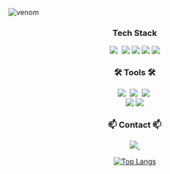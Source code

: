 
![venom](https://capsule-render.vercel.app/api?type=venom&height=200&text=GEON%20YONG%20Git%20Hub.&fontSize=70&color=0:8871e5,100:b678c4&stroke=b678c4)

<h3 align="center">Tech Stack</h3>
<div align="center">
  <img src="https://img.shields.io/badge/javascript-F7DF1E.svg?style=for-the-badge&logo=javascript&logoColor=20232a" />&nbsp
  <img src="https://img.shields.io/badge/MySQL-4479A1?style=for-the-badge&logo=MySQL&logoColor=white">
  <img src="https://img.shields.io/badge/java-007396?style=for-the-badge&logo=OpenJDK&logoColor=white">
  <img src="https://img.shields.io/badge/Node.js-339933?style=for-the-badge&logo=Node.js&logoColor=white">
  <img src="https://img.shields.io/badge/express.js-%23404d59.svg?style=for-the-badge&logo=express&logoColor=%2361DAFB">
  
</div>


<h3 align="center">🛠 Tools 🛠</h3>
<div align="center">
  <img src="https://img.shields.io/badge/git-F05033.svg?style=for-the-badge&logo=git&logoColor=white" />&nbsp
  <img src="https://img.shields.io/badge/github-181717.svg?style=for-the-badge&logo=github&logoColor=white" />&nbsp
  <img src="https://img.shields.io/badge/Notion-F3F3F3.svg?style=for-the-badge&logo=notion&logoColor=black" />&nbsp
</div>

<div align="center">
 <img src="https://img.shields.io/badge/IntelliJIDEA-000000.svg?style=for-the-badge&logo=intellij-idea&logoColor=white">
<img src="https://img.shields.io/badge/Visual%20Studio%20Code-0078d7.svg?style=for-the-badge&logo=visual-studio-code&logoColor=white">


<h3 align="center">📫 Contact 📫</h3>
<div align="center">
 
  <a href="mailto:sgy0917@gmail.com">
    <img
      src="https://img.shields.io/badge/sgy0917@gmail.com-D14836?style=for-the-badge&logo=gmail&logoColor=white"/>&nbsp
  </a>
</div>


[![Top Langs](https://github-readme-stats.vercel.app/api/top-langs/?username=sgy0917&layout=compact)](https://github.com/sgy0917/github-readme-stats)
